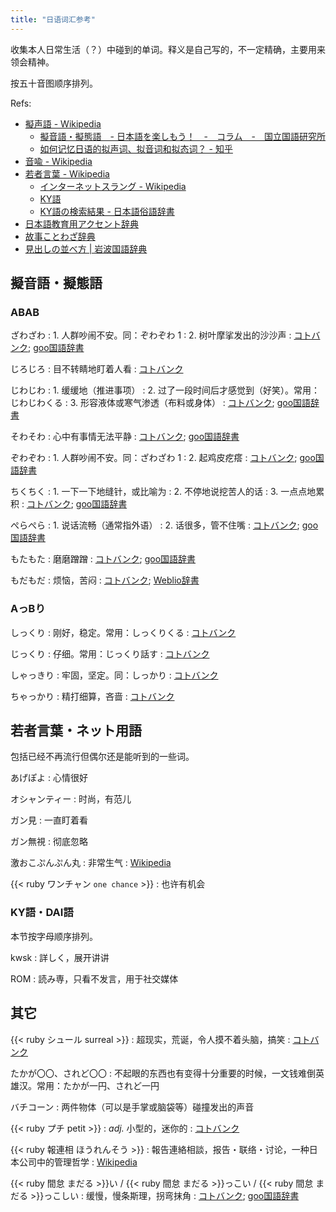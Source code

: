 ```yaml
---
title: "日语词汇参考"
---
```

收集本人日常生活（？）中碰到的单词。释义是自己写的，不一定精确，主要用来领会精神。

按五十音图顺序排列。

Refs:

- [擬声語 - Wikipedia](https://ja.wikipedia.org/wiki/%E6%93%AC%E5%A3%B0%E8%AA%9E)
    + [擬音語・擬態語　- 日本語を楽しもう！　-　コラム　-　国立国語研究所](https://www2.ninjal.ac.jp/Onomatope/column.html)
    + [如何记忆日语的拟声词、拟音词和拟态词？ - 知乎](https://www.zhihu.com/question/51014769/answer/541787912)
- [音喩 - Wikipedia](https://ja.wikipedia.org/wiki/%E9%9F%B3%E5%96%A9)
- [若者言葉 - Wikipedia](https://ja.wikipedia.org/wiki/%E8%8B%A5%E8%80%85%E8%A8%80%E8%91%89)
    + [インターネットスラング - Wikipedia](https://ja.wikipedia.org/wiki/%E3%82%A4%E3%83%B3%E3%82%BF%E3%83%BC%E3%83%8D%E3%83%83%E3%83%88%E3%82%B9%E3%83%A9%E3%83%B3%E3%82%B0)
    + [KY語](https://ja.wikipedia.org/wiki/KY%E8%AA%9E)
    + [KY語の検索結果 - 日本語俗語辞書](http://search.zokugo-dict.com/search.cgi?q=KY%B8%EC)
- [日本語教育用アクセント辞典](https://accent.u-biq.org/)
- [故事ことわざ辞典](https://kotowaza-dictionary.jp/)
- [見出しの並べ方 | 岩波国語辞典](https://japanknowledge.com/contents/iwanami_kokugo/hanrei_03.html)

<!-- [助詞 - Wikipedia](https://ja.wikipedia.org/wiki/%E5%8A%A9%E8%A9%9E) -->


## 擬音語・擬態語

### ABAB

ざわざわ
: 1\. 人群吵闹不安。同：ぞわぞわ 1
: 2\. 树叶摩挲发出的沙沙声
: [コトバンク](https://kotobank.jp/word/%E3%81%96%E3%82%8F%E3%81%96%E3%82%8F-512678); [goo国語辞書](https://dictionary.goo.ne.jp/word/%E3%81%96%E3%82%8F%E3%81%96%E3%82%8F/#jn-89956)

じろじろ
: 目不转睛地盯着人看
: [コトバンク](https://kotobank.jp/word/%E3%81%98%E3%82%8D%E3%81%98%E3%82%8D-536287)

じわじわ
: 1\. 缓缓地（推进事项）
: 2\. 过了一段时间后才感觉到（好笑）。常用：じわじわくる
: 3\. 形容液体或寒气渗透（布料或身体）
: [コトバンク](https://kotobank.jp/word/%E3%81%98%E3%82%8F%E3%81%98%E3%82%8F-536455); [goo国語辞書](https://dictionary.goo.ne.jp/word/%E3%81%98%E3%82%8F%E3%81%98%E3%82%8F/)

そわそわ
: 心中有事情无法平静
: [コトバンク](https://kotobank.jp/word/%E3%81%9D%E3%82%8F%E3%81%9D%E3%82%8F-555736); [goo国語辞書](https://dictionary.goo.ne.jp/word/%E3%81%9D%E3%82%8F%E3%81%9D%E3%82%8F/#jn-131882)

ぞわぞわ
: 1\. 人群吵闹不安。同：ざわざわ 1
: 2\. 起鸡皮疙瘩
: [コトバンク](https://kotobank.jp/word/%E3%81%9E%E3%82%8F%E3%81%9E%E3%82%8F-315611); [goo国語辞書](https://dictionary.goo.ne.jp/word/%E3%81%9E%E3%82%8F%E3%81%9E%E3%82%8F/#jn-283415)

ちくちく
: 1\. 一下一下地缝针，或比喻为
: 2\. 不停地说挖苦人的话
: 3\. 一点点地累积
: [コトバンク](https://kotobank.jp/word/%E3%81%A1%E3%81%8F%E3%81%A1%E3%81%8F-565605); [goo国語辞書](https://dictionary.goo.ne.jp/word/%E3%81%A1%E3%81%8F%E3%81%A1%E3%81%8F/)

ぺらぺら
: 1\. 说话流畅（通常指外语）
: 2\. 话很多，管不住嘴
: [コトバンク](https://kotobank.jp/word/%E3%81%BA%E3%82%89%E3%81%BA%E3%82%89-625635); [goo国語辞書](https://dictionary.goo.ne.jp/word/%E3%81%BA%E3%82%89%E3%81%BA%E3%82%89/#jn-199732)

もたもた
: 磨磨蹭蹭
: [コトバンク](https://kotobank.jp/word/%E3%82%82%E3%81%9F%E3%82%82%E3%81%9F-645647); [goo国語辞書](https://dictionary.goo.ne.jp/word/%E3%82%82%E3%81%9F%E3%82%82%E3%81%9F/#jn-219225)

もだもだ
: 烦恼，苦闷
: [コトバンク](https://kotobank.jp/word/%E3%82%82%E3%81%A0%E3%82%82%E3%81%A0-645648); [Weblio辞書](https://www.weblio.jp/content/%E3%82%82%E3%81%A0%E3%82%82%E3%81%A0)


### AっBり

しっくり
: 刚好，稳定。常用：しっくりくる
: [コトバンク](https://kotobank.jp/word/%E3%81%97%E3%81%A3%E3%81%8F%E3%82%8A-521212)

じっくり
: 仔细。常用：じっくり話す
: [コトバンク](https://kotobank.jp/word/%E3%81%98%E3%81%A3%E3%81%8F%E3%82%8A-521213)

しゃっきり
: 牢固，坚定。同：しっかり
: [コトバンク](https://kotobank.jp/word/%E3%81%97%E3%82%83%E3%81%A3%E3%81%8D%E3%82%8A-525408)

ちゃっかり
: 精打细算，吝啬
: [コトバンク](https://kotobank.jp/word/%E3%81%A1%E3%82%83%E3%81%A3%E3%81%8B%E3%82%8A-566823)


## 若者言葉・ネット用語

包括已经不再流行但偶尔还是能听到的一些词。

あげぽよ
: 心情很好

オシャンティー
: 时尚，有范儿

ガン見
: 一直盯着看

ガン無視
: 彻底忽略

激おこぷんぷん丸
: 非常生气
: [Wikipedia](https://ja.wikipedia.org/wiki/%E6%BF%80%E3%81%8A%E3%81%93%E3%81%B7%E3%82%93%E3%81%B7%E3%82%93%E4%B8%B8)

{{< ruby ワンチャン `one chance` >}}
: 也许有机会


### KY語・DAI語

本节按字母顺序排列。

kwsk
: 詳しく，展开讲讲

ROM
: 読み専，只看不发言，用于社交媒体


## 其它

{{< ruby シュール surreal >}}
: 超现实，荒诞，令人摸不着头脑，搞笑
: [コトバンク](https://kotobank.jp/word/%E3%82%B7%E3%83%A5%E3%83%BC%E3%83%AB-527870)

たかが〇〇、されど〇〇
: 不起眼的东西也有变得十分重要的时候，一文钱难倒英雄汉。常用：たかが一円、されど一円

バチコーン
: 两件物体（可以是手掌或脑袋等）碰撞发出的声音

{{< ruby プチ petit >}}
: _adj._ 小型的，迷你的
: [コトバンク](https://kotobank.jp/word/%E3%83%97%E3%83%81-124993)

{{< ruby 報連相 ほうれんそう >}}
: 報告連絡相談，报告・联络・讨论，一种日本公司中的管理哲学
: [Wikipedia](https://ja.wikipedia.org/wiki/%E5%A0%B1%E3%83%BB%E9%80%A3%E3%83%BB%E7%9B%B8)

{{< ruby 間怠 まだる >}}い / {{< ruby 間怠 まだる >}}っこい / {{< ruby 間怠 まだる >}}っこしい
: 缓慢，慢条斯理，拐弯抹角
: [コトバンク](https://kotobank.jp/word/%E9%96%93%E6%80%A0%E3%81%93%E3%81%84-634543); [goo国語辞書](https://dictionary.goo.ne.jp/word/%E9%96%93%E6%80%A0%E3%81%A3%E3%81%93%E3%81%84/#jn-208371)
